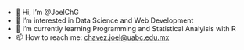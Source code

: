 - 👋 Hi, I’m @JoelChG
- 👀 I’m interested in Data Science and Web Development
- 🌱 I’m currently learning Programming and Statistical Analyisis with R
- 📫 How to reach me: chavez.joel@uabc.edu.mx
<!---
- 💞️ I’m looking to collaborate on 

--->
<!---
JoelChG/JoelChG is a ✨ special ✨ repository because its `README.md` (this file) appears on your GitHub profile.
You can click the Preview link to take a look at your changes.
--->

